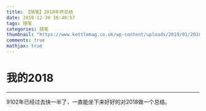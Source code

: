 ```yaml
---
title: 【随笔】2018年终总结
date: 2018-12-30 16:49:57
tags: 随笔
categories: 随笔
thumbnail: "https://www.kettlemag.co.uk/wp-content/uploads/2019/01/2018.jpg"
comments: true
mathjax: true
---
```

# 我的2018
------------------------------------------------
<!-- more -->
9102年已经过去快一半了，一直能坐下来好好的对2018做一个总结。
